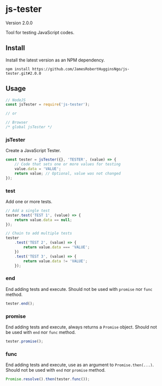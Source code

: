 # js-tester

Version 2.0.0

Tool for testing JavaScript codes.

## Install

Install the latest version as an NPM dependency.

```
npm install https://github.com/JamesRobertHugginsNgo/js-tester.git#2.0.0
```

## Usage

``` JavaScript
// NodeJS
const jsTester = require('js-tester');

// or

// Browser
/* global jsTester */
```

### jsTester

Create a JavaScript Tester.

``` JavaScript
const tester = jsTester({}, 'TESTER', (value) => {
	// Code that sets one or more values for testing
	value.data = 'VALUE';
	return value; // Optional, value was not changed
});
```

### test
Add one or more tests.

``` JavaScript
// Add a single test
tester.test('TEST 1', (value) => {
	return value.data == null;
});

// Chain to add multiple tests
tester
	.test('TEST 2', (value) => {
		return value.data === 'VALUE';
	})
	.test('TEST 3', (value) => {
		return value.data != 'VALUE';
	});
```

### end

End adding tests and execute. Should not be used with `promise` nor `func` method.

``` JavaScript
tester.end();
```

### promise

End adding tests and execute, always returns a `Promise` object. Should not be used with `end` nor `func` method.

``` JavaScript
tester.promise();
```

### func

End adding tests and execute, use as an argument to `Promise.then(...)`. Should not be used with `end` nor `promise` method.

``` JavaScript
Promise.resolve().then(tester.func());
```
